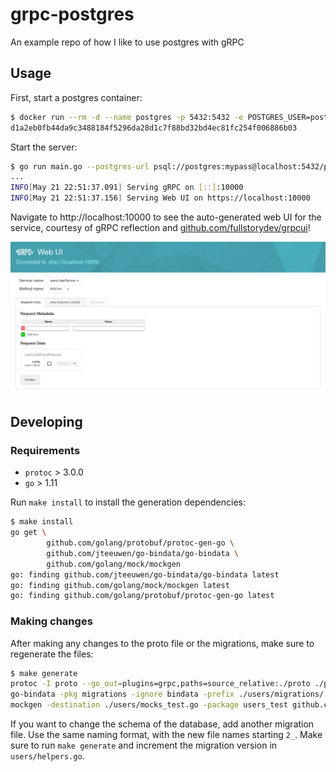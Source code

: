 # grpc-postgres
An example repo of how I like to use postgres with gRPC

## Usage

First, start a postgres container:

```bash
$ docker run --rm -d --name postgres -p 5432:5432 -e POSTGRES_USER=postgres -e POSTGRES_PASSWORD=mypass -e POSTGRES_DB=postgres postgres
d1a2eb0fb44da9c3488184f5296da28d1c7f88bd32bd4ec81fc254f006886b03
```

Start the server:

```bash
$ go run main.go --postgres-url psql://postgres:mypass@localhost:5432/postgres
...
INFO[May 21 22:51:37.091] Serving gRPC on [::]:10000
INFO[May 21 22:51:37.156] Serving Web UI on https://localhost:10000
```

Navigate to http://localhost:10000 to see the auto-generated web UI for the
service, courtesy of gRPC reflection and
[github.com/fullstorydev/grpcui](https://github.com/fullstorydev/grpcui/)!

![gRPCUI](./grpcui.png)

## Developing

### Requirements

* `protoc` > 3.0.0
* `go` > 1.11

Run `make install` to install the generation dependencies:

```bash
$ make install
go get \
        github.com/golang/protobuf/protoc-gen-go \
        github.com/jteeuwen/go-bindata/go-bindata \
        github.com/golang/mock/mockgen
go: finding github.com/jteeuwen/go-bindata/go-bindata latest
go: finding github.com/golang/mock/mockgen latest
go: finding github.com/golang/protobuf/protoc-gen-go latest
```

### Making changes

After making any changes to the proto file or the migrations, make sure to
regenerate the files:

```bash
$ make generate
protoc -I proto --go_out=plugins=grpc,paths=source_relative:./proto ./proto/users.proto
go-bindata -pkg migrations -ignore bindata -prefix ./users/migrations/ -o ./users/migrations/bindata.go ./users/migrations
mockgen -destination ./users/mocks_test.go -package users_test github.com/johanbrandhorst/grpc-postgres/proto UserService_ListUsersServer
```

If you want to change the schema of the database, add another migration file.
Use the same naming format, with the new file names starting `2_`. Make sure to
run `make generate` and increment the migration version in `users/helpers.go`.
